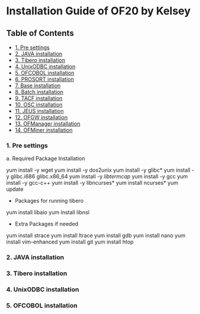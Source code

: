 # Installation Guide of OF20 by Kelsey

## Table of Contents

+ [1. Pre settings](#1-pre-settings)
+ [2. JAVA installation](#2-java-installation)
+ [3. Tibero installation](#3-tibero-installation)
+ [4. UnixODBC installation](#4-unixodbc-installation)
+ [5. OFCOBOL installation](#5-ofcobol-installation)
+ [6. PROSORT installation](#136-prosort-installation)
+ [7. Base installation](#137-base-installation)
+ [8. Batch installation](#138-batch-installation)
+ [9. TACF installation](#139-tacf-installation)
+ [10. OSC installation](#1310-osc-installation)
+ [11. JEUS installation](#1311-jeus-installation)
+ [12. OFGW installation](#1312-ofgw-installation)
+ [13. OFManager installation](#1313-ofmanager-installation)
+ [14. OFMiner installation](#1314-ofminer-installation)

### 1. Pre settings

a. Required Package Installation

yum install -y wget
yum install -y  dos2unix
yum install -y  glibc*
yum install -y  glibc.i686 glibc.x86_64
yum install -y *libtermcap*
yum install -y  gcc
yum install -y  gcc-c++
yum install -y libncurses*
yum install ncurses*
yum update

- Packages for running tibero

yum install libaio
yum install libnsl

- Extra Packages if needed

yum install strace
yum install ltrace
yum install gdb 
yum install nano 
yum install vim-enhanced 
yum install git 
yum install htop


### 2. JAVA installation

### 3. Tibero installation

### 4. UnixODBC installation

### 5. OFCOBOL installation
